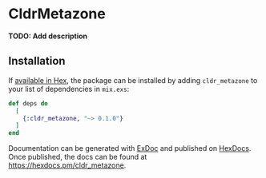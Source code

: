 # CldrMetazone

**TODO: Add description**

## Installation

If [available in Hex](https://hex.pm/docs/publish), the package can be installed
by adding `cldr_metazone` to your list of dependencies in `mix.exs`:

```elixir
def deps do
  [
    {:cldr_metazone, "~> 0.1.0"}
  ]
end
```

Documentation can be generated with [ExDoc](https://github.com/elixir-lang/ex_doc)
and published on [HexDocs](https://hexdocs.pm). Once published, the docs can
be found at <https://hexdocs.pm/cldr_metazone>.

